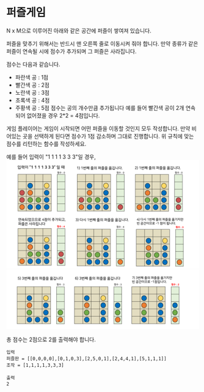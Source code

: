 # 퍼즐게임
N x M으로 이루어진 아래와 같은 공간에 퍼즐이 쌓여져 있습니다.
 
퍼즐을 맞추기 위해서는 반드시 맨 오른쪽 줄로 이동시켜 줘야 합니다.
만약 종류가 같은 퍼즐이 연속될 시에 점수가 추가되며 그 퍼즐은 사라집니다.

점수는 다음과 같습니다.
- 파란색 공 : 1점
- 빨간색 공 : 2점
- 노란색 공 : 3점
- 초록색 공 : 4점
- 주황색 공 : 5점
점수는 공의 개수만큼 추가됩니다
예를 들어 빨간색 공이 2개 연속되어 없어졌을 경우 2*2 = 4점입니다.

게임 플레이어는 게임이 시작되면 어떤 퍼즐을 이동할 것인지 모두 작성합니다.
만약 비어있는 곳을 선택하게 된다면 점수가 1점 감소하며 그대로 진행합니다.
위 규칙에 맞는 점수를 리턴하는 함수를 작성하세요.


예를 들어 입력이 "1 1 1 1 3 3 3"일 경우,
![puzzle1](puzzle1.png)
![puzzle2](puzzle2.png)

총 점수는 2점으로 2를 출력해야 합니다.

```
입력
퍼즐판 = [[0,0,0,0],[0,1,0,3],[2,5,0,1],[2,4,4,1],[5,1,1,1]]
조작 = [1,1,1,1,3,3,3]

출력
2
```